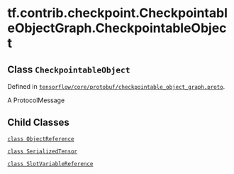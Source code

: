 <div itemscope itemtype="http://developers.google.com/ReferenceObject">
<meta itemprop="name" content="tf.contrib.checkpoint.CheckpointableObjectGraph.CheckpointableObject" />
<meta itemprop="path" content="Stable" />
<meta itemprop="property" content="ObjectReference"/>
<meta itemprop="property" content="SerializedTensor"/>
<meta itemprop="property" content="SlotVariableReference"/>
</div>

# tf.contrib.checkpoint.CheckpointableObjectGraph.CheckpointableObject

## Class `CheckpointableObject`





Defined in [`tensorflow/core/protobuf/checkpointable_object_graph.proto`](/code/stable/tensorflow/core/protobuf/checkpointable_object_graph.proto).

A ProtocolMessage

## Child Classes
[`class ObjectReference`](../../../../tf/contrib/checkpoint/CheckpointableObjectGraph/CheckpointableObject/ObjectReference.md)

[`class SerializedTensor`](../../../../tf/contrib/checkpoint/CheckpointableObjectGraph/CheckpointableObject/SerializedTensor.md)

[`class SlotVariableReference`](../../../../tf/contrib/checkpoint/CheckpointableObjectGraph/CheckpointableObject/SlotVariableReference.md)

